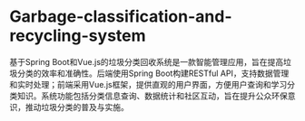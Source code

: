 # Garbage-classification-and-recycling-system
基于Spring Boot和Vue.js的垃圾分类回收系统是一款智能管理应用，旨在提高垃圾分类的效率和准确性。后端使用Spring Boot构建RESTful API，支持数据管理和实时处理；前端采用Vue.js框架，提供直观的用户界面，方便用户查询和学习分类知识。系统功能包括分类信息查询、数据统计和社区互动，旨在提升公众环保意识，推动垃圾分类的普及与实施。
